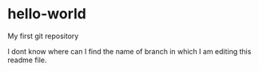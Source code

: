 # hello-world
My first git repository

I dont know where can I find the name of branch in which I am editing this readme file.
